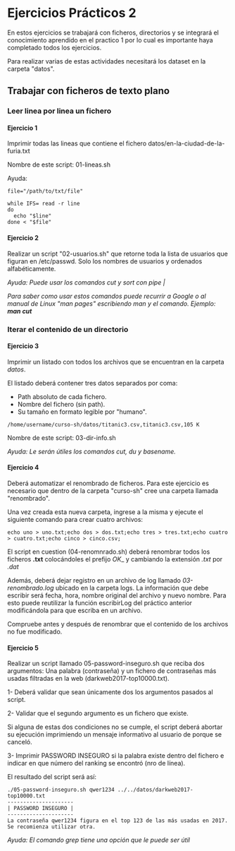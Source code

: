 # Ejercicios Prácticos 2

En estos ejercicios se trabajará con ficheros, directorios y se integrará el conocimiento aprendido en el practico 1 por lo cual es importante haya completado todos los ejercicios.

Para realizar varias de estas actividades necesitará los dataset en la carpeta "datos".

## Trabajar con ficheros de texto plano

### Leer linea por linea un fichero

#### Ejercicio 1

Imprimir todas las lineas que contiene el fichero datos/en-la-ciudad-de-la-furia.txt

Nombre de este script: 01-lineas.sh

Ayuda:
```console
file="/path/to/txt/file"

while IFS= read -r line
do
  echo "$line"
done < "$file"
```

#### Ejercicio 2

Realizar un script "02-usuarios.sh" que retorne toda la lista de usuarios que figuran en /etc/passwd. Solo los nombres de usuarios y ordenados alfabéticamente.

_Ayuda: Puede usar los comandos cut y sort con pipe |_

_Para saber como usar estos comandos puede recurrir a Google o al manual de Linux "man pages" escribiendo man y el comando. Ejemplo: **man cut**_

### Iterar el contenido de un directorio

#### Ejercicio 3

Imprimir un listado con todos los archivos que se encuentran en la carpeta _datos_.

El listado deberá contener tres datos separados por coma:
- Path absoluto de cada fichero.
- Nombre del fichero (sin path).
- Su tamaño en formato legible por "humano".

```console
/home/username/curso-sh/datos/titanic3.csv,titanic3.csv,105 K
```

Nombre de este script: 03-dir-info.sh

_Ayuda: Le serán útiles los comandos cut, du y basename._

#### Ejercicio 4

Deberá automatizar el renombrado de ficheros. Para este ejercicio es necesario que dentro de la carpeta "curso-sh" cree una carpeta llamada "renombrado".

Una vez creada esta nueva carpeta, ingrese a la misma y ejecute el siguiente comando para crear cuatro archivos:

```console
echo uno > uno.txt;echo dos > dos.txt;echo tres > tres.txt;echo cuatro > cuatro.txt;echo cinco > cinco.csv;
```

El script en cuestion (04-renomnrado.sh) deberá renombrar todos los ficheros **.txt** colocándoles el prefijo _OK__ y cambiando la extensión _.txt_ por _.dat_

Además, deberá dejar registro en un archivo de log llamado _03-renombrado.log_ ubicado en la carpeta logs. La información que debe escribir será fecha, hora, nombre original del archivo y nuevo nombre. Para esto puede reutilizar la función escribirLog del práctico anterior modificándola para que escriba en un archivo.

Compruebe antes y después de renombrar que el contenido de los archivos no fue modificado.

#### Ejercicio 5

Realizar un script llamado 05-password-inseguro.sh que reciba dos argumentos: Una palabra (contraseña) y un fichero de contraseñas más usadas filtradas en la web (darkweb2017-top10000.txt).

1- Deberá validar que sean únicamente  dos los argumentos pasados al script.

2- Validar que el segundo argumento es un fichero que existe.

Si alguna de estas dos condiciones no se cumple, el script deberá abortar su ejecución imprimiendo un mensaje informativo al usuario de porque se canceló.

3- Imprimir PASSWORD INSEGURO si la palabra existe dentro del fichero e indicar en que número del ranking se encontró (nro de línea).

El resultado del script será así:

```console
./05-password-inseguro.sh qwer1234 ../../datos/darkweb2017-top10000.txt
---------------------
| PASSWORD INSEGURO |
---------------------
La contraseña qwer1234 figura en el top 123 de las más usadas en 2017. Se recomienza utilizar otra.
```

_Ayuda: El comando grep tiene una opción que le puede ser útil_
